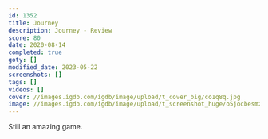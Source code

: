 ```yaml
---
id: 1352
title: Journey
description: Journey - Review
score: 80
date: 2020-08-14
completed: true
goty: []
modified_date: 2023-05-22
screenshots: []
tags: []
videos: []
cover: //images.igdb.com/igdb/image/upload/t_cover_big/co1q8q.jpg
image: //images.igdb.com/igdb/image/upload/t_screenshot_huge/o5jocbesmzd3ytiyea1q.jpg
---
```

Still an amazing game.